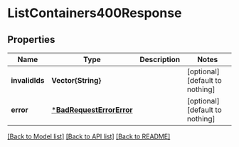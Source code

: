 # ListContainers400Response


## Properties
Name | Type | Description | Notes
------------ | ------------- | ------------- | -------------
**invalidIds** | **Vector{String}** |  | [optional] [default to nothing]
**error** | [***BadRequestErrorError**](BadRequestErrorError.md) |  | [optional] [default to nothing]


[[Back to Model list]](../README.md#models) [[Back to API list]](../README.md#api-endpoints) [[Back to README]](../README.md)


